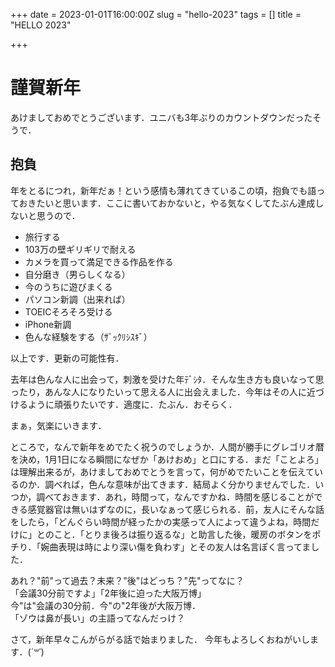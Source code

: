 +++
date = 2023-01-01T16:00:00Z
slug = "hello-2023"
tags = []
title = "HELLO 2023"

+++
# 謹賀新年

あけましておめでとうございます．ユニバも3年ぶりのカウントダウンだったそうで．

## 抱負

年をとるにつれ，新年だぁ！という感情も薄れてきているこの頃，抱負でも語っておきたいと思います．ここに書いておかないと，やる気なくしてたぶん達成しないと思うので．

* 旅行する
* 103万の壁ギリギリで耐える
* カメラを買って満足できる作品を作る
* 自分磨き（男らしくなる）
* 今のうちに遊びまくる
* パソコン新調（出来れば）
* TOEICそろそろ受ける
* iPhone新調
* 色んな経験をする（ｻﾞｯｸﾘｼｽｷﾞ）

以上です．更新の可能性有．

去年は色んな人に出会って，刺激を受けた年ﾃﾞｼﾀ．そんな生き方も良いなって思ったり，あんな人になりたいって思える人に出会えました．今年はその人に近づけるように頑張りたいです．適度に．たぶん．おそらく．

まぁ，気楽にいきます．

ところで，なんで新年をめでたく祝うのでしょうか．人間が勝手にグレゴリオ暦を決め，1月1日になる瞬間になぜか「あけおめ」と口にする．まだ「ことよろ」は理解出来るが，あけましておめでとうを言って，何がめでたいことを伝えているのか．調べれば，色んな意味が出てきます．結局よく分かりませんでした．いつか，調べておきます．あれ，時間って，なんですかね．時間を感じることができる感覚器官は無いはずなのに，長いなぁって感じられる．前，友人にそんな話をしたら，「どんぐらい時間が経ったかの実感って人によって違うよね，時間だけに」とのこと．「とりま後ろは振り返るな」と助言した後，暖房のボタンをポチり．「婉曲表現は時により深い傷を負わす」とその友人は名言ぽく言ってました．

あれ？"前"って過去？未来？"後"はどっち？"先"ってなに？  
「会議30分前ですよ」「2年後に迫った大阪万博」  
今"は"会議の30分前．今"の"2年後が大阪万博．  
「ゾウは鼻が長い」の主語ってなんだっけ？

さて，新年早々こんがらがる話で始まりました．
今年もよろしくおねがいします．(_´꒳\`_)